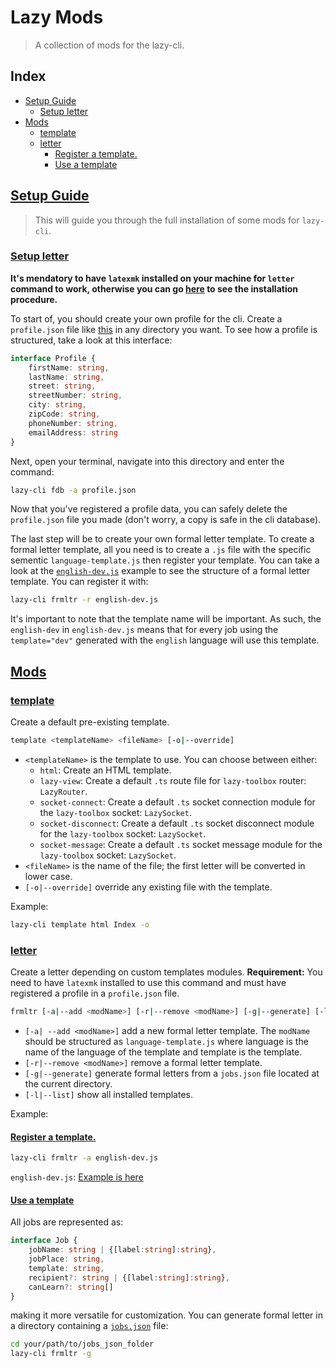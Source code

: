 # Lazy Mods

> A collection of mods for the lazy-cli.

## Index
- [Setup Guide](#setupGuide)
    - [Setup letter](#setupLetter)
- [Mods](#mods)
    - [template](#template)
    - [letter](#letter)
        - [Register a template.](#registerTemplate)
        - [Use a template](#templateUse)

## [Setup Guide](#setupGuide)

> This will guide you through the full installation of some mods for `lazy-cli`.

### [Setup letter](#setupLetter)

**It's mendatory to have `latexmk` installed on your machine for `letter` command to work, otherwise you can go [here](https://mg.readthedocs.io/latexmk.html) to see the installation procedure.**

To start of, you should create your own profile for the cli.
Create a `profile.json` file like [this](https://github.com/FriquetLuca/lazy-toolbox/blob/master/lazy-mods/examples/profile.json.example) in any directory you want.
To see how a profile is structured, take a look at this interface:
```ts
interface Profile {
    firstName: string,
    lastName: string,
    street: string,
    streetNumber: string,
    city: string,
    zipCode: string,
    phoneNumber: string,
    emailAddress: string
}
```
Next, open your terminal, navigate into this directory and enter the command:
```bash
lazy-cli fdb -a profile.json
```
Now that you've registered a profile data, you can safely delete the `profile.json` file you made (don't worry, a copy is safe in the cli database).

The last step will be to create your own formal letter template.
To create a formal letter template, all you need is to create a `.js` file with the specific sementic `language-template.js` then register your template.
You can take a look at the [`english-dev.js`](https://github.com/FriquetLuca/lazy-toolbox/blob/master/lazy-mods/examples/english-dev.js.example) example to see the structure of a formal letter template.
You can register it with:
```bash
lazy-cli frmltr -r english-dev.js
```

It's important to note that the template name will be important. As such, the `english-dev` in `english-dev.js` means that for every job using the `template="dev"` generated with the `english` language will use this template.

## [Mods](#mods)

### [template](#template)

Create a default pre-existing template.

```bash
template <templateName> <fileName> [-o|--override]
```
- `<templateName>` is the template to use. You can choose between either:
    - `html`: Create an HTML template.
    - `lazy-view`: Create a default `.ts` route file for `lazy-toolbox` router: `LazyRouter`.
    - `socket-connect`: Create a default `.ts` socket connection module for the `lazy-toolbox` socket: `LazySocket`.
    - `socket-disconnect`: Create a default `.ts` socket disconnect module for the `lazy-toolbox` socket: `LazySocket`.
    - `socket-message`: Create a default `.ts` socket message module for the `lazy-toolbox` socket: `LazySocket`.
- `<fileName>` is the name of the file; the first letter will be converted in lower case.
- `[-o|--override]` override any existing file with the template.

Example:
```bash
lazy-cli template html Index -o
```

### [letter](#letter)

Create a letter depending on custom templates modules.
**Requirement:** You need to have `latexmk` installed to use this command and must have registered a profile in a `profile.json` file.

```bash
frmltr [-a|--add <modName>] [-r|--remove <modName>] [-g|--generate] [-l|--list]
```
- `[-a| --add <modName>]` add a new formal letter template. The `modName` should be structured as `language-template.js` where language is the name of the language of the template and template is the template.
- `[-r|--remove <modName>]` remove a formal letter template.
- `[-g|--generate]` generate formal letters from a `jobs.json` file located at the current directory.
- `[-l|--list]` show all installed templates.

Example:
#### [Register a template.](#registerTemplate)

```bash
lazy-cli frmltr -a english-dev.js
```
`english-dev.js`: [Example is here](https://github.com/FriquetLuca/lazy-toolbox/blob/master/lazy-mods/examples/english-dev.js.example)

#### [Use a template](#templateUse)

All jobs are represented as:
```ts
interface Job {
    jobName: string | {[label:string]:string},
    jobPlace: string,
    template: string,
    recipient?: string | {[label:string]:string},
    canLearn?: string[]
}
```
making it more versatile for customization. You can generate formal letter in a directory containing a [`jobs.json`](https://github.com/FriquetLuca/lazy-toolbox/blob/master/lazy-mods/examples/jobs.json.example) file:
```bash
cd your/path/to/jobs_json_folder
lazy-cli frmltr -g
```